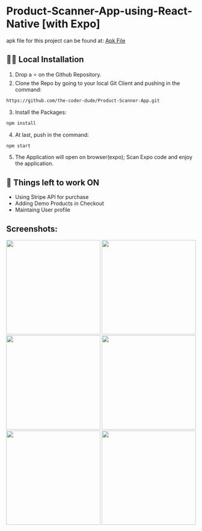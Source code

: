 # Product-Scanner-App-using-React-Native [with Expo]


apk file for this project can be found at: [Apk File](http://bit.ly/productscannerapp "apk file on Gdrive")
  
## 🏃‍♂️ Local Installation

1. Drop a ⭐ on the Github Repository. 
2. Clone the Repo by going to your local Git Client and pushing in the command: 

```sh
https://github.com/the-coder-dude/Product-Scanner-App.git
```

3. Install the Packages: 
```sh
npm install
```

4. At last, push in the command:
```sh
npm start
```

5. The Application will open on browser(expo); Scan Expo code and enjoy the application.

## 📜 Things left to work ON

* Using Stripe API for purchase
* Adding Demo Products in Checkout
* Maintaing User profile


## Screenshots:
 <img src="https://i.ibb.co/Vg4R7fz/Whats-App-Image-2020-01-16-at-19-54-10.jpg" width="250">  <img src="https://i.ibb.co/Y77Dpv2/Whats-App-Image-2020-01-16-at-19-54-10-1.jpg" width="250"> <img src="https://i.ibb.co/r7HKWSf/Whats-App-Image-2020-01-16-at-19-54-10-2.jpg" width="250">  <img src="https://i.ibb.co/N9ZBkb0/Whats-App-Image-2020-01-16-at-19-54-10-3.jpg" width="250"> <img src="https://i.ibb.co/3YP9TSq/Whats-App-Image-2020-01-16-at-19-54-10-4.jpg" width="250"> <img src="https://i.ibb.co/Hg5Wdf5/Whats-App-Image-2020-01-16-at-19-54-10-5.jpg" width="250">

